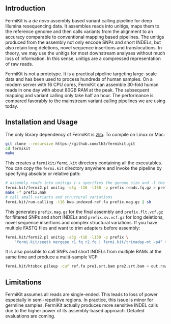 ## Introduction

FermiKit is a *de novo* assembly based variant calling pipeline for deep
Illumina resequencing data. It assembles reads into unitigs, maps them to the
reference genome and then calls variants from the alignment to an accuracy
comparable to conventional mapping based pipelines. The unitigs produced from
the assembly not only encode SNPs and short INDELs, but also retain long
deletions, novel sequence insertions and translocations. In theory, we may use
the unitigs for most downstream analyses without much loss of information. In
this sense, unitigs are a compressed representation of raw reads.

FermiKit is not a prototype. It is a practical pipeline targeting large-scale
data and has been used to process hundreds of human samples. On a modern server
with 16 CPU cores, FermiKit can assemble 30-fold human reads in one day with
about 80GB RAM at the peak. The subsequent mapping and variant calling only
take half an hour. The performance is compared favorably to the mainstream
variant calling pipelines we are using today.

## Installation and Usage

The only library dependency of FermiKit is [zlib][zlib]. To compile on Linux or
Mac:
```sh
git clone --recursive https://github.com/lh3/fermikit.git
cd fermikit
make
```
This creates a `fermikit/fermi.kit` directory containing all the executables.
You can copy the `fermi.kit` directory anywhere and invoke the pipeline by
specifying absolute or relative path:
```sh
# assembly reads into unitigs (-s specifies the genome size and -l the read length)
fermi.kit/fermi2.pl unitig -s3g -t16 -l150 -p prefix reads.fq.gz > prefix.mak
make -f prefix.mak
# call small variants and structural variations
fermi.kit/run-calling -t16 bwa-indexed-ref.fa prefix.mag.gz | sh
```
This generates `prefix.mag.gz` for the final assembly and `prefix.flt.vcf.gz`
for filtered SNPs and short INDELs and `prefix.sv.vcf.gz` for long deletions,
novel sequence insertions and complex structural variations. If you have
multiple FASTQ files and want to trim adapters before assembly:
```sh
fermi.kit/fermi2.pl unitig -s3g -t16 -l150 -p prefix \
    "fermi.kit/seqtk mergepe r1.fq r2.fq | fermi.kit/trimadap-mt -p4" > prefix.mak
```
It is also possible to call SNPs and short INDELs from multiple BAMs at the
same time and produce a multi-sample VCF:
```sh
fermi.kit/htsbox pileup -cuf ref.fa pre1.srt.bam pre2.srt.bam > out.raw.vcf
```

## Limitations

FermiKit assumes all reads are single-ended. This leads to loss of power
especially in semi-repetitive regions. In practice, this issue is minor for
germline samples. FermiKit actually produces more sensitive INDEL calls
due to the higher power of its assembly-based approach. Detailed evaluations
are coming.

[zlib]: http://zlib.net
